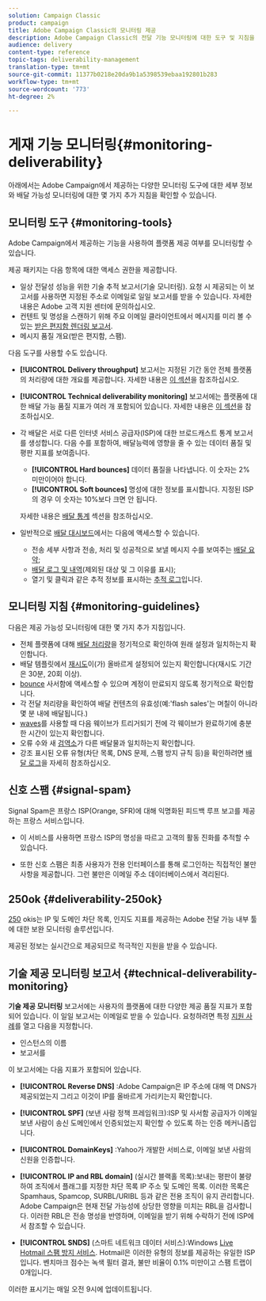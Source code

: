 ```yaml
---
solution: Campaign Classic
product: campaign
title: Adobe Campaign Classic의 모니터링 제공
description: Adobe Campaign Classic의 전달 기능 모니터링에 대한 도구 및 지침을 살펴보십시오.
audience: delivery
content-type: reference
topic-tags: deliverability-management
translation-type: tm+mt
source-git-commit: 11377b0218e20da9b1a5398539ebaa192801b283
workflow-type: tm+mt
source-wordcount: '773'
ht-degree: 2%

---
```



# 게재 기능 모니터링{#monitoring-deliverability}

아래에서는 Adobe Campaign에서 제공하는 다양한 모니터링 도구에 대한 세부 정보와 배달 가능성 모니터링에 대한 몇 가지 추가 지침을 확인할 수 있습니다.

## 모니터링 도구 {#monitoring-tools}

Adobe Campaign에서 제공하는 기능을 사용하여 플랫폼 제공 여부를 모니터링할 수 있습니다.

제공 패키지는 다음 항목에 대한 액세스 권한을 제공합니다.

* 일상 전달성 성능을 위한 기술 추적 보고서(기술 모니터링). 요청 시 제공되는 이 보고서를 사용하면 지정된 주소로 이메일로 일일 보고서를 받을 수 있습니다. 자세한 내용은 Adobe 고객 지원 센터에 문의하십시오.
* 컨텐트 및 명성을 스캔하기 위해 주요 이메일 클라이언트에서 메시지를 미리 볼 수 있는 [받은 편지함 렌더링 보고서](../../delivery/using/inbox-rendering.md).
* 메시지 품질 개요(받은 편지함, 스팸).

다음 도구를 사용할 수도 있습니다.

* **[!UICONTROL Delivery throughput]** 보고서는 지정된 기간 동안 전체 플랫폼의 처리량에 대한 개요를 제공합니다. 자세한 내용은 [이 섹션](../../reporting/using/global-reports.md#delivery-throughput)을 참조하십시오.
* **[!UICONTROL Technical deliverability monitoring]** 보고서에는 플랫폼에 대한 배달 가능 품질 지표가 여러 개 포함되어 있습니다. 자세한 내용은 [이 섹션](#technical-deliverability-monitoring)을 참조하십시오.
* 각 배달은 서로 다른 인터넷 서비스 공급자(ISP)에 대한 브로드캐스트 통계 보고서를 생성합니다. 다음 수를 포함하여, 배달능력에 영향을 줄 수 있는 데이터 품질 및 평판 지표를 보여줍니다.
   * **[!UICONTROL Hard bounces]** 데이터 품질을 나타냅니다. 이 숫자는 2% 미만이어야 합니다.
   * **[!UICONTROL Soft bounces]** 명성에 대한 정보를 표시합니다. 지정된 ISP의 경우 이 숫자는 10%보다 크면 안 됩니다.

   자세한 내용은 [배달 통계](../../reporting/using/global-reports.md#delivery-statistics) 섹션을 참조하십시오.
* 일반적으로 [배달 대시보드](../../delivery/using/about-delivery-monitoring.md)에서는 다음에 액세스할 수 있습니다.
   * 전송 세부 사항과 전송, 처리 및 성공적으로 보낼 메시지 수를 보여주는 [배달 요약](../../delivery/using/delivery-dashboard.md#delivery-summary);
   * [배달 로그 및 내역](../../delivery/using/delivery-dashboard.md#delivery-logs-and-history)(제외된 대상 및 그 이유를 표시);
   * 열기 및 클릭과 같은 추적 정보를 표시하는 [추적 로그](../../delivery/using/delivery-dashboard.md#tracking-logs)입니다.

## 모니터링 지침 {#monitoring-guidelines}

다음은 제공 가능성 모니터링에 대한 몇 가지 추가 지침입니다.

* 전체 플랫폼에 대해 [배달 처리량](../../reporting/using/global-reports.md#delivery-throughput)을 정기적으로 확인하여 원래 설정과 일치하는지 확인합니다.
* 배달 템플릿에서 [재시도](../../delivery/using/understanding-delivery-failures.md#retries-after-a-delivery-temporary-failure)이(가) 올바르게 설정되어 있는지 확인합니다(재시도 기간은 30분, 20회 이상).
* [bounce](../../delivery/using/understanding-delivery-failures.md#bounce-mail-management) 사서함에 액세스할 수 있으며 계정이 만료되지 않도록 정기적으로 확인합니다.
* 각 전달 처리량을 확인하여 배달 컨텐츠의 유효성(예:&#39;flash sales&#39;는 며칠이 아니라 몇 분 내에 배달됩니다.)
* [waves](../../delivery/using/steps-sending-the-delivery.md#sending-using-multiple-waves)를 사용할 때 다음 웨이브가 트리거되기 전에 각 웨이브가 완료하기에 충분한 시간이 있는지 확인합니다.
* 오류 수와 새 [검역소](../../delivery/using/understanding-quarantine-management.md)가 다른 배달물과 일치하는지 확인합니다.
* 강조 표시된 오류 유형(차단 목록, DNS 문제, 스팸 방지 규칙 등)을 확인하려면 [배달 로그](../../delivery/using/delivery-dashboard.md#delivery-logs-and-history)을 자세히 참조하십시오.

## 신호 스팸 {#signal-spam}

Signal Spam은 프랑스 ISP(Orange, SFR)에 대해 익명화된 피드백 루프 보고를 제공하는 프랑스 서비스입니다.

* 이 서비스를 사용하면 프랑스 ISP의 명성을 따르고 고객의 활동 진화를 추적할 수 있습니다.

* 또한 신호 스팸은 최종 사용자가 전용 인터페이스를 통해 로그인하는 직접적인 불만 사항을 제공합니다. 그런 불만은 이메일 주소 데이터베이스에서 격리된다.

## 250ok {#deliverability-250ok}

[250](https://250ok.com/) okis는 IP 및 도메인 차단 목록, 인지도 지표를 제공하는 Adobe 전달 가능 내부 툴에 대한 보완 모니터링 솔루션입니다.

제공된 정보는 실시간으로 제공되므로 적극적인 지원을 받을 수 있습니다.

## 기술 제공 모니터링 보고서 {#technical-deliverability-monitoring}

**기술 제공 모니터링** 보고서에는 사용자의 플랫폼에 대한 다양한 제공 품질 지표가 포함되어 있습니다. 이 일일 보고서는 이메일로 받을 수 있습니다. 요청하려면 특정 [지원 사례](https://helpx.adobe.com/enterprise/admin-guide.html/enterprise/using/support-for-experience-cloud.ug.html)를 열고 다음을 지정합니다.

* 인스턴스의 이름
* 보고서를

이 보고서에는 다음 지표가 포함되어 있습니다.

* **[!UICONTROL Reverse DNS]** :Adobe Campaign은 IP 주소에 대해 역 DNS가 제공되었는지 그리고 이것이 IP를 올바르게 가리키는지 확인합니다.

* **[!UICONTROL SPF]** (보낸 사람 정책 프레임워크):ISP 및 사서함 공급자가 이메일 보낸 사람이 송신 도메인에서 인증되었는지 확인할 수 있도록 하는 인증 메커니즘입니다.

* **[!UICONTROL DomainKeys]** :Yahoo가 개발한 서비스로, 이메일 보낸 사람의 신원을 인증합니다.

* **[!UICONTROL IP and RBL domain]** (실시간 블랙홀 목록):보내는 평판이 불량하여 조직에서 플래그를 지정한 차단 목록 IP 주소 및 도메인 목록. 이러한 목록은 Spamhaus, Spamcop, SURBL/URIBL 등과 같은 전용 조직이 유지 관리합니다. Adobe Campaign은 현재 전달 가능성에 상당한 영향을 미치는 RBL을 검사합니다. 이러한 RBL은 전송 명성을 반영하며, 이메일을 받기 위해 수락하기 전에 ISP에서 참조할 수 있습니다.

* **[!UICONTROL SNDS]** (스마트 네트워크 데이터 서비스):Windows  [Live Hotmail 스팸 방지 서비스](https://sendersupport.olc.protection.outlook.com/snds/FAQ.aspx). Hotmail은 이러한 유형의 정보를 제공하는 유일한 ISP입니다. 벤치마크 점수는 녹색 필터 결과, 불만 비율이 0.1% 미만이고 스팸 트랩이 0개입니다.

이러한 표시기는 매일 오전 9시에 업데이트됩니다.


<!--### Delivery Reports - Broadcast Statistics {#broadcast-statistics}

Each delivery will generate a broadcast statistics report when you open a delivery in the “Deliveries List”, which includes some reputation metrics that may impact your deliverability.-->
